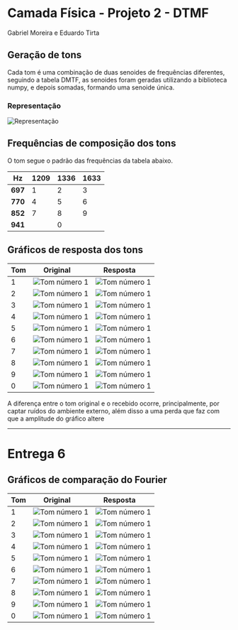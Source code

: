 # Camada Física - Projeto 2 - DTMF
Gabriel Moreira e Eduardo Tirta

## Geração de tons
 Cada tom é uma combinação de duas senoides de frequências diferentes, seguindo a tabela DMTF, as senoides foram geradas utilizando a biblioteca numpy, e depois somadas, formando uma senoide única.
 
 ### Representação
 ![Representação](imgs/info/info.001.jpeg)
 
## Frequências de composição dos tons
 O tom segue o padrão das frequências da tabela abaixo.

| **Hz**  |**1209**|**1336**|**1633**|
| --------| -------| ------ | ------ |
| **697** |    1   |    2   |    3   |
| **770** |    4   |    5   |    6   |
| **852** |    7   |    8   |    9   |
| **941** |        |    0   |        |

## Gráficos de resposta dos tons


| Tom |                 Original                  |             Resposta             |
|-----| ----------------------------------------- | -------------------------------- |
|  1  |![Tom número 1](imgs/tone_original1.png)   | ![Tom número 1](imgs/tone1.png)  |
|  2  | ![Tom número 1](imgs/tone_original2.png)  | ![Tom número 1](imgs/tones2.png) |
|  3  | ![Tom número 1](imgs/tone_original3.png)  | ![Tom número 1](imgs/tones3.png) |
|  4  | ![Tom número 1](imgs/tone_original4.png)  | ![Tom número 1](imgs/tone4.png)  |
|  5  | ![Tom número 1](imgs/tone_original5.png)  | ![Tom número 1](imgs/tone5.png)  |
|  6  | ![Tom número 1](imgs/tone_original6.png)  | ![Tom número 1](imgs/tone6.png)  |
|  7  | ![Tom número 1](imgs/tone_original7.png)  | ![Tom número 1](imgs/tone7.png)  |
|  8  | ![Tom número 1](imgs/tone_original8.png)  | ![Tom número 1](imgs/tone8.png)  |
|  9  | ![Tom número 1](imgs/tone_original9.png)  | ![Tom número 1](imgs/tone9.png)  |
|  0  | ![Tom número 1](imgs/tone_original0.png)  | ![Tom número 1](imgs/tone0.png)  |


A diferença entre o tom original e o recebido ocorre, principalmente, por captar ruídos do ambiente externo, além disso a uma perda que faz com que a amplitude do gráfico altere

------------------------------------------------------

# Entrega 6

## Gráficos de comparação do Fourier


| Tom |                 Original                  |             Resposta             |
|-----| ----------------------------------------- | -------------------------------- |
|  1  |![Tom número 1](imgs_f/fourier-o1.png)   | ![Tom número 1](imgs_f/fourier1.png)  |
|  2  | ![Tom número 1](imgs_f/fourier-o2.png)  | ![Tom número 1](imgs_f/fourier2.png) |
|  3  | ![Tom número 1](imgs_f/fourier-o3.png)  | ![Tom número 1](imgs_f/fourier3.png) |
|  4  | ![Tom número 1](imgs_f/fourier-o4.png)  | ![Tom número 1](imgs_f/fourier4.png)  |
|  5  | ![Tom número 1](imgs_f/fourier-o5.png)  | ![Tom número 1](imgs_f/fourier5.png)  |
|  6  | ![Tom número 1](imgs_f/fourier-o6.png)  | ![Tom número 1](imgs_f/fourier6.png)  |
|  7  | ![Tom número 1](imgs_f/fourier-o7.png)  | ![Tom número 1](imgs_f/fourier7.png)  |
|  8  | ![Tom número 1](imgs_f/fourier-o8.png)  | ![Tom número 1](imgs_f/fourier8.png)  |
|  9  | ![Tom número 1](imgs_f/fourier-o9.png)  | ![Tom número 1](imgs_f/fourier9.png)  |
|  0  | ![Tom número 1](imgs_f/fourier-o0.png)  | ![Tom número 1](imgs_f/fourier0.png)  |

